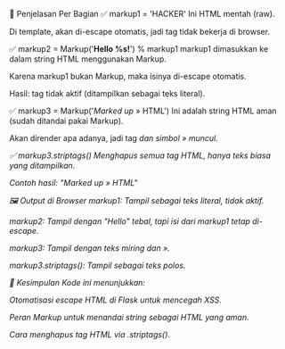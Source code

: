 🧪 Penjelasan Per Bagian
✅ markup1 = '<blink>HACKER</blink>'
Ini HTML mentah (raw).

Di template, akan di-escape otomatis, jadi tag <blink> tidak bekerja di browser.

✅ markup2 = Markup('<strong>Hello %s!</strong>') % markup1
markup1 dimasukkan ke dalam string HTML menggunakan Markup.

Karena markup1 bukan Markup, maka isinya di-escape otomatis.

Hasil: tag <blink> tidak aktif (ditampilkan sebagai teks literal).

✅ markup3 = Markup('<em>Marked up</em> &raquo; HTML')
Ini adalah string HTML aman (sudah ditandai pakai Markup).

Akan dirender apa adanya, jadi tag <em> dan simbol &raquo; muncul.

✅ markup3.striptags()
Menghapus semua tag HTML, hanya teks biasa yang ditampilkan.

Contoh hasil: "Marked up » HTML"

🖼️ Output di Browser
markup1: Tampil sebagai teks literal, <blink> tidak aktif.

markup2: Tampil dengan "Hello" tebal, tapi isi dari markup1 tetap di-escape.

markup3: Tampil dengan teks miring dan ».

markup3.striptags(): Tampil sebagai teks polos.

🔐 Kesimpulan
Kode ini menunjukkan:

Otomatisasi escape HTML di Flask untuk mencegah XSS.

Peran Markup untuk menandai string sebagai HTML yang aman.

Cara menghapus tag HTML via .striptags().